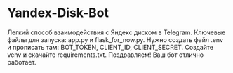 # Yandex-Disk-Bot
Легкий способ взаимодействия с Яндекс диском в Telegram. Ключевые файлы для запуска: app.py и flask_for_now.py. Нужно создать файл .env и прописать там: BOT_TOKEN, CLIENT_ID, CLIENT_SECRET. Создайте venv и скачайте requirements.txt. Поздравляем! Ваш бот отлично работает.
